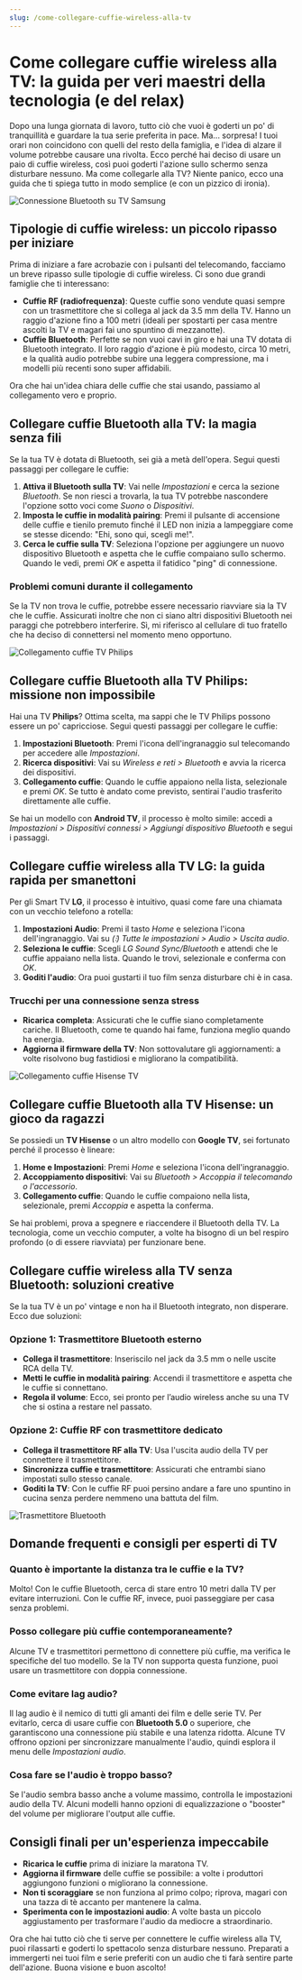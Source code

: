 ```yaml
---
slug: /come-collegare-cuffie-wireless-alla-tv
---
```

# Come collegare cuffie wireless alla TV: la guida per veri maestri della tecnologia (e del relax)

Dopo una lunga giornata di lavoro, tutto ciò che vuoi è goderti un po' di tranquillità e guardare la tua serie preferita in pace. Ma... sorpresa! I tuoi orari non coincidono con quelli del resto della famiglia, e l'idea di alzare il volume potrebbe causare una rivolta. Ecco perché hai deciso di usare un paio di cuffie wireless, così puoi goderti l'azione sullo schermo senza disturbare nessuno. Ma come collegarle alla TV? Niente panico, ecco una guida che ti spiega tutto in modo semplice (e con un pizzico di ironia).

![Connessione Bluetooth su TV Samsung](/guide-img/output/2aef0b0c.jpg)

## Tipologie di cuffie wireless: un piccolo ripasso per iniziare

Prima di iniziare a fare acrobazie con i pulsanti del telecomando, facciamo un breve ripasso sulle tipologie di cuffie wireless. Ci sono due grandi famiglie che ti interessano:

- **Cuffie RF (radiofrequenza)**: Queste cuffie sono vendute quasi sempre con un trasmettitore che si collega al jack da 3.5 mm della TV. Hanno un raggio d'azione fino a 100 metri (ideali per spostarti per casa mentre ascolti la TV e magari fai uno spuntino di mezzanotte).
- **Cuffie Bluetooth**: Perfette se non vuoi cavi in giro e hai una TV dotata di Bluetooth integrato. Il loro raggio d'azione è più modesto, circa 10 metri, e la qualità audio potrebbe subire una leggera compressione, ma i modelli più recenti sono super affidabili.

Ora che hai un'idea chiara delle cuffie che stai usando, passiamo al collegamento vero e proprio.

## Collegare cuffie Bluetooth alla TV: la magia senza fili

Se la tua TV è dotata di Bluetooth, sei già a metà dell'opera. Segui questi passaggi per collegare le cuffie:

1. **Attiva il Bluetooth sulla TV**: Vai nelle *Impostazioni* e cerca la sezione *Bluetooth*. Se non riesci a trovarla, la tua TV potrebbe nascondere l'opzione sotto voci come *Suono* o *Dispositivi*.
2. **Imposta le cuffie in modalità pairing**: Premi il pulsante di accensione delle cuffie e tienilo premuto finché il LED non inizia a lampeggiare come se stesse dicendo: "Ehi, sono qui, scegli me!".
3. **Cerca le cuffie sulla TV**: Seleziona l'opzione per aggiungere un nuovo dispositivo Bluetooth e aspetta che le cuffie compaiano sullo schermo. Quando le vedi, premi *OK* e aspetta il fatidico "ping" di connessione.

### Problemi comuni durante il collegamento

Se la TV non trova le cuffie, potrebbe essere necessario riavviare sia la TV che le cuffie. Assicurati inoltre che non ci siano altri dispositivi Bluetooth nei paraggi che potrebbero interferire. Sì, mi riferisco al cellulare di tuo fratello che ha deciso di connettersi nel momento meno opportuno.

![Collegamento cuffie TV Philips](/guide-img/output/c77685c9.jpg)

## Collegare cuffie Bluetooth alla TV Philips: missione non impossibile

Hai una TV **Philips**? Ottima scelta, ma sappi che le TV Philips possono essere un po' capricciose. Segui questi passaggi per collegare le cuffie:

1. **Impostazioni Bluetooth**: Premi l'icona dell'ingranaggio sul telecomando per accedere alle *Impostazioni*.
2. **Ricerca dispositivi**: Vai su *Wireless e reti > Bluetooth* e avvia la ricerca dei dispositivi.
3. **Collegamento cuffie**: Quando le cuffie appaiono nella lista, selezionale e premi *OK*. Se tutto è andato come previsto, sentirai l'audio trasferito direttamente alle cuffie.

Se hai un modello con **Android TV**, il processo è molto simile: accedi a *Impostazioni > Dispositivi connessi > Aggiungi dispositivo Bluetooth* e segui i passaggi.

## Collegare cuffie wireless alla TV LG: la guida rapida per smanettoni

Per gli Smart TV **LG**, il processo è intuitivo, quasi come fare una chiamata con un vecchio telefono a rotella:

1. **Impostazioni Audio**: Premi il tasto *Home* e seleziona l'icona dell'ingranaggio. Vai su *(⫶) Tutte le impostazioni > Audio > Uscita audio*.
2. **Seleziona le cuffie**: Scegli *LG Sound Sync/Bluetooth* e attendi che le cuffie appaiano nella lista. Quando le trovi, selezionale e conferma con *OK*.
3. **Goditi l'audio**: Ora puoi gustarti il tuo film senza disturbare chi è in casa.

### Trucchi per una connessione senza stress

- **Ricarica completa**: Assicurati che le cuffie siano completamente cariche. Il Bluetooth, come te quando hai fame, funziona meglio quando ha energia.
- **Aggiorna il firmware della TV**: Non sottovalutare gli aggiornamenti: a volte risolvono bug fastidiosi e migliorano la compatibilità.

![Collegamento cuffie Hisense TV](/guide-img/output/4f6e7e05.jpg)

## Collegare cuffie Bluetooth alla TV Hisense: un gioco da ragazzi

Se possiedi un **TV Hisense** o un altro modello con **Google TV**, sei fortunato perché il processo è lineare:

1. **Home e Impostazioni**: Premi *Home* e seleziona l'icona dell'ingranaggio.
2. **Accoppiamento dispositivi**: Vai su *Bluetooth > Accoppia il telecomando o l'accessorio*.
3. **Collegamento cuffie**: Quando le cuffie compaiono nella lista, selezionale, premi *Accoppia* e aspetta la conferma.

Se hai problemi, prova a spegnere e riaccendere il Bluetooth della TV. La tecnologia, come un vecchio computer, a volte ha bisogno di un bel respiro profondo (o di essere riavviata) per funzionare bene.

## Collegare cuffie wireless alla TV senza Bluetooth: soluzioni creative

Se la tua TV è un po' vintage e non ha il Bluetooth integrato, non disperare. Ecco due soluzioni:

### Opzione 1: Trasmettitore Bluetooth esterno

- **Collega il trasmettitore**: Inseriscilo nel jack da 3.5 mm o nelle uscite RCA della TV.
- **Metti le cuffie in modalità pairing**: Accendi il trasmettitore e aspetta che le cuffie si connettano.
- **Regola il volume**: Ecco, sei pronto per l’audio wireless anche su una TV che si ostina a restare nel passato.

### Opzione 2: Cuffie RF con trasmettitore dedicato

- **Collega il trasmettitore RF alla TV**: Usa l'uscita audio della TV per connettere il trasmettitore.
- **Sincronizza cuffie e trasmettitore**: Assicurati che entrambi siano impostati sullo stesso canale.
- **Goditi la TV**: Con le cuffie RF puoi persino andare a fare uno spuntino in cucina senza perdere nemmeno una battuta del film.

![Trasmettitore Bluetooth](/guide-img/output/trasmbt.jpg)

## Domande frequenti e consigli per esperti di TV

### Quanto è importante la distanza tra le cuffie e la TV?
Molto! Con le cuffie Bluetooth, cerca di stare entro 10 metri dalla TV per evitare interruzioni. Con le cuffie RF, invece, puoi passeggiare per casa senza problemi.

### Posso collegare più cuffie contemporaneamente?
Alcune TV e trasmettitori permettono di connettere più cuffie, ma verifica le specifiche del tuo modello. Se la TV non supporta questa funzione, puoi usare un trasmettitore con doppia connessione.

### Come evitare lag audio?
Il lag audio è il nemico di tutti gli amanti dei film e delle serie TV. Per evitarlo, cerca di usare cuffie con **Bluetooth 5.0** o superiore, che garantiscono una connessione più stabile e una latenza ridotta. Alcune TV offrono opzioni per sincronizzare manualmente l'audio, quindi esplora il menu delle *Impostazioni audio*.

### Cosa fare se l'audio è troppo basso?
Se l'audio sembra basso anche a volume massimo, controlla le impostazioni audio della TV. Alcuni modelli hanno opzioni di equalizzazione o "booster" del volume per migliorare l'output alle cuffie.

## Consigli finali per un'esperienza impeccabile

- **Ricarica le cuffie** prima di iniziare la maratona TV.
- **Aggiorna il firmware** delle cuffie se possibile: a volte i produttori aggiungono funzioni o migliorano la connessione.
- **Non ti scoraggiare** se non funziona al primo colpo; riprova, magari con una tazza di tè accanto per mantenere la calma.
- **Sperimenta con le impostazioni audio**: A volte basta un piccolo aggiustamento per trasformare l'audio da mediocre a straordinario.

Ora che hai tutto ciò che ti serve per connettere le cuffie wireless alla TV, puoi rilassarti e goderti lo spettacolo senza disturbare nessuno. Preparati a immergerti nei tuoi film e serie preferiti con un audio che ti farà sentire parte dell'azione. Buona visione e buon ascolto!
